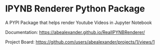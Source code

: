 # IPYNB Renderer Python Package

A PYPI Package that helps render Youtube Videos in Jupyter Notebook

Documentation: https://abealexander.github.io/RealIPYNBRenderer/

Project Board: https://github.com/users/abealexander/projects/1/views/1
